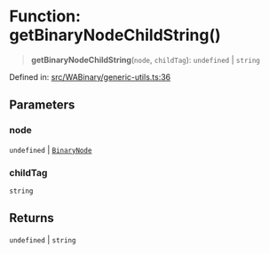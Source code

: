 # Function: getBinaryNodeChildString()

> **getBinaryNodeChildString**(`node`, `childTag`): `undefined` \| `string`

Defined in: [src/WABinary/generic-utils.ts:36](https://github.com/Fokusdotid/Baileys/blob/58a03b5a49cf326e1050515994499cb0bb76662f/src/WABinary/generic-utils.ts#L36)

## Parameters

### node

`undefined` | [`BinaryNode`](../type-aliases/BinaryNode.md)

### childTag

`string`

## Returns

`undefined` \| `string`
